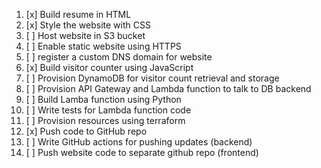 1.  [x] Build resume in HTML
2.  [x] Style the website with CSS
3.  [ ] Host website in S3 bucket
4.  [ ] Enable static website using HTTPS
5.  [ ] register a custom DNS domain for website
6.  [x] Build visitor counter using JavaScript
7.  [ ] Provision DynamoDB for visitor count retrieval and storage
8.  [ ] Provision API Gateway and Lambda function to talk to DB backend
9.  [ ] Build Lamba function using Python
10. [ ] Write tests for Lambda function code
11. [ ] Provision resources using terraform 
12. [x] Push code to GitHub repo 
13. [ ] Write GitHub actions for pushing updates (backend)
14. [ ] Push website code to separate github repo (frontend)